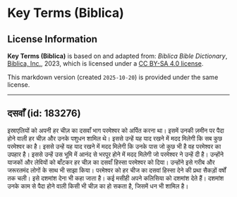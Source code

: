 # Key Terms (Biblica)

## License Information

**Key Terms (Biblica)** is based on and adapted from: _Biblica Bible Dictionary_, [Biblica, Inc.](https://www.biblica.com/), 2023, which is licensed under a [CC BY-SA 4.0 license](https://creativecommons.org/licenses/by-sa/4.0/legalcode.en).

This markdown version (created `2025-10-20`) is provided under the same license.



--------------------------------

## दसवाँ (id: 183276)

इस्राएलियों को अपनी हर चीज़ का दसवाँ भाग परमेश्वर को अर्पित करना था। इसमें उनकी ज़मीन पर पैदा होने वाली हर चीज़ और उनके पशुधन शामिल थे। इससे उन्हें यह याद रखने में मदद मिलेगी कि सब कुछ परमेश्वर का है। इससे उन्हें यह याद रखने में मदद मिलेगी कि उनके पास जो कुछ भी है वह परमेश्वर का उपहार है। इससे उन्हें उस भूमि में आनंद से भरपूर होने में मदद मिलेगी जो परमेश्वर ने उन्हें दी है। उन्होंने याजकों और लेवियों को बाँटकर हर चीज़ का दसवाँ हिस्सा परमेश्वर को दिया। उन्होंने इसे गरीब और जरूरतमंद लोगों के साथ भी साझा किया। परमेश्वर को हर चीज का दसवां हिस्सा देने की प्रथा सैकड़ों वर्षों तक चली। इसे दशमांश देना भी कहा जाता है। कई मसीही अपने कलिसिया को दशमांश देते हैं। दशमांश उनके काम से पैदा होने वाली किसी भी चीज़ का हो सकता है, जिसमें धन भी शामिल है।


